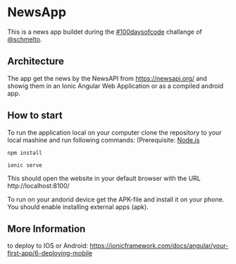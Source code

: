 # NewsApp

This is a news app buildet during the [#100daysofcode](https://github.com/schmelto/100-days-of-code/) challange of [@schmelto](https://github.com/schmelto).

## Architecture

The app get the news by the NewsAPI from https://newsapi.org/ and showig them in an Ionic Angular Web Application or as a compiled android app.

## How to start

To run the application local on your computer clone the repository to your local mashine and run following commands:
(Prerequisite: [Node.js](https://nodejs.org/en/)
```
npm install
```

```
ionic serve
```

This should open the website in your default browser with the URL http://localhost:8100/

To run on your andorid device get the APK-file and install it on your phone. You should enable installing external apps (apk).

## More Information

to deploy to IOS or Android: https://ionicframework.com/docs/angular/your-first-app/6-deploying-mobile

